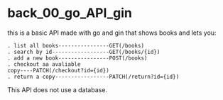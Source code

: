# back_00_go_API_gin

this is a basic API made with go and gin that shows books and lets you:  
  
<code>. list all books----------------GET(/books)</code>  
<code>. search by id------------------GET(/books/{id})</code>  
<code>. add a new book----------------POST(/books)</code>  
<code>. checkout aa avaliable copy----PATCH(/checkout?id={id})</code>  
<code>. return a copy-----------------PATCH(/return?id={id})</code>    
  
  
	  
This API does not use a database.
